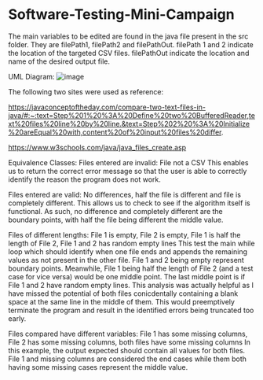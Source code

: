 # Software-Testing-Mini-Campaign
The main variables to be edited are found in the java file present in the src folder. They are filePath1, filePath2 and filePathOut. filePath 1 and 2 indicate the location of the targeted CSV files. filePathOut indicate the location and name of the desired output file.

UML Diagram:
![image](https://user-images.githubusercontent.com/101720748/178131375-ab7d3c5d-81c3-422c-9541-ddefa4df6df1.png)

The following two sites were used as reference:

https://javaconceptoftheday.com/compare-two-text-files-in-java/#:~:text=Step%201%20%3A%20Define%20two%20BufferedReader,text%20files%20line%20by%20line.&text=Step%202%20%3A%20Initialize%20areEqual%20with,content%20of%20input%20files%20differ.

https://www.w3schools.com/java/java_files_create.asp


Equivalence Classes:
Files entered are invalid: File not a CSV 
This enables us to return the correct error message so that the user is able to correctly identify the reason the program does not work.
 
Files entered are valid: No differences, half the file is different and file is completely different.
This allows us to check to see if the algorithm itself is functional. As such, no difference and completely different are the boundary points, with half the file being different the middle value.

Files of different lengths: File 1 is empty, File 2 is empty, File 1 is half the length of File 2, File 1 and 2 has random empty lines
This test the main while loop which should identify when one file ends and appends the remaining values as not present in the other file. File 1 and 2 being empty represent boundary points. Meanwhile, File 1 being half the length of File 2 (and a test case for vice versa) would be one middle point. The last middle point is if File 1 and 2 have random empty lines. This analysis was actually helpful as I have missed the potential of both files conicdentally containing a blank space at the same line in the middle of them. This would preemptively terminate the program and result in the identified errors being truncated too early.

Files compared have different variables: File 1 has some missing columns, File 2 has some missing columns, both files have some missing columns
In this example, the output expected should contain all values for both files. File 1 and missing columns are considered the end cases while them both having some missing cases represent the middle value.
